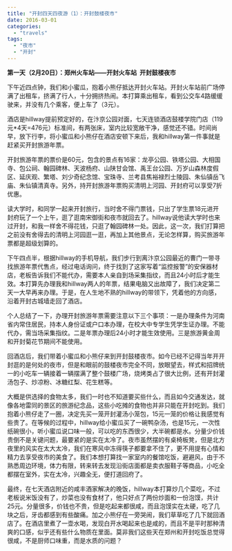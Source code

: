 ```yaml
---
title: "开封四天四夜游（1）：开封鼓楼夜市"
date: 2016-03-01
categories: 
  - "travels"
tags: 
  - "夜市"
  - "开封"
---
```


**第一天（2月20日）：郑州火车站——开封火车站  开封鼓楼夜市**

下午近四点钟，我们和小蜜瓜，抱着小熊仔抵达开封火车站。开封火车站前广场停满了出租车，挤满了行人，十分拥挤热闹。本打算乘出租车，看到公交车4路缓缓驶来，并没有几个乘客，便上车了（3元）。

酒店是hillway提前预定好的，在汴京公园对面，七天连锁酒店鼓楼学院门店（119元\*4天=476元）标准间，有两张床，室内比较宽敞干净，感觉还不错。时间尚早，放下行李，将小蜜瓜和小熊仔在酒店安顿下来后，我和hillway第一件事就是赶紧买开封旅游年票。

开封旅游年票的票价是60元，包含的景点有16家：龙亭公园、铁塔公园、大相国寺、包公祠、翰园碑林、天波杨府、山陕甘会馆、禹王台公园、万岁山森林度假区、延庆观、繁塔、刘少奇纪念馆、宝珠寺、兰考县焦裕禄烈士陵园、朱仙镇岳飞庙、朱仙镇清真寺。另外，持开封旅游年票购买清明上河园、开封府可以享受7折优惠。

读大学时，和同学一起来开封旅行，当时舍不得门票钱，只出了学生票18元进开封府玩了一个上午，逛了逛南宋御街和夜市就回去了。hillway说他读大学时也来过开封，和我一样舍不得花钱，只逛了翰园碑林一处。因此，这一次，我们打算把之前没有舍得去的清明上河园逛一逛，再加上其他景点，无论怎样算，购买旅游年票都是超级划算的。

下午四点半，根据hillway的手机导航，我们步行到离汴京公园最近的曹门一带寻找旅游年票代售点，经过电话询问，终于找到了这家写着“监控报警”的安保器材店，老板告诉我们不能代办，需要本人亲自到场采集指纹，而且24小时后才能生效。本打算先办理我和hillway两人的年票，结果电脑又出故障了，我们决定第二天一大早再来办理。于是，在人生地不熟的hillway的带领下，凭着他的方向感，沿着开封古城墙走回了酒店。

个人总结了一下，办理开封旅游年票需要注意以下三个事项：一是办理条件为河南省内常住居民，持本人身份证或户口本办理，在校大中专学生凭学生证办理。不能代办，需当场采集指纹。二是年票办理后24小时才能生效使用。三是旅游黄金周和开封菊花节期间不能使用。

回酒店后，我们带着小蜜瓜和小熊仔来到开封鼓楼夜市。如今已经不记得当年开开封逛的是何处的夜市，但是和眼前的鼓楼夜市完全不同，放眼望去，样式和招牌统一的小吃车一辆接着一辆摆满了整个鼓楼广场，烧烤类占了很大比例，还有开封灌汤包子、炒凉粉、冰糖红梨、花生糕等。

大概是供选择的食物太多，我们一时也不知道要买些什么，而且如今交通发达，就像各地雷同的景区的旅游纪念品，这些小吃摊的食物也并非只能在开封吃到。我们抱着小熊仔走了一圈，决定先买一笼开封灌汤小笼包，15元一笼的价格让我感觉有些贵了。在等候的过程中，hillway给小蜜瓜买了一碗鸭杂汤，也是15元，一次性纸碗很小，听小蜜瓜说口味一般，可以吃的东西很少，大半碗都是水。分量少价钱贵倒不是关键问题，最要紧的是实在太冷了。夜市虽然摆的有桌椅板凳，但是北方夜里的风实在太大太冷，我们在寒风中冻得筷子都要拿不住了，更不用提有心情和精力去享受夜市的美食了。我们本想打算找一家室内的餐馆吃饭，避避风，由于不熟悉周边环境，体力有限，转来转去发现沿街店面都是卖衣服鞋子等商品，小吃全都摆在室外，实在太冷，兴趣全无，便打道回府了。

最终，在七天酒店附近的咸丰酒家解决的晚饭，hillway本打算炒几个菜吃，不过老板说米饭没有了，炒菜也没有食材了，他只好点了两份炒面和一份泡馍，共计25元。分量很多，价钱也不贵，但是吃起来都很咸，而且泡馍实在太硬，吃了几块之后，牙齿都感到有些酸痛。加之小熊仔在一旁哭闹，我们草草吃了几下就回酒店了。在酒店里煮了一壶水喝，发现白开水喝起来也是咸的，而且不是平时那种清爽的口感，似乎还有些什么物质在里面。莫非我们这些天在郑州和开封吃饭总觉得很咸，不是厨师口味重，而是水质的问题？

